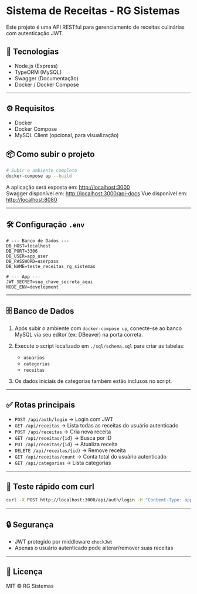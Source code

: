 # Sistema de Receitas - RG Sistemas

Este projeto é uma API RESTful para gerenciamento de receitas culinárias com autenticação JWT.

## 🚀 Tecnologias

- Node.js (Express)
- TypeORM (MySQL)
- Swagger (Documentação)
- Docker / Docker Compose

---

## ⚙️ Requisitos

- Docker
- Docker Compose
- MySQL Client (opcional, para visualização)

## 📦 Como subir o projeto

```bash
# Subir o ambiente completo
docker-compose up --build
```

A aplicação será exposta em: [http://localhost:3000](http://localhost:3000)  
Swagger disponível em: [http://localhost:3000/api-docs](http://localhost:3000/api-docs)
Vue disponível em: [http://localhost:8080](http://localhost:8080)

---

## 🛠️ Configuração `.env`

```env
# --- Banco de Dados ---
DB_HOST=localhost
DB_PORT=3306
DB_USER=app_user
DB_PASSWORD=userpass
DB_NAME=teste_receitas_rg_sistemas

# --- App ---
JWT_SECRET=sua_chave_secreta_aqui
NODE_ENV=development
```

---

## 🗄️ Banco de Dados

1. Após subir o ambiente com `docker-compose up`, conecte-se ao banco MySQL via seu editor (ex: DBeaver) na porta correta.
2. Execute o script localizado em `./sql/schema.sql` para criar as tabelas:

   - `usuarios`
   - `categorias`
   - `receitas`

3. Os dados iniciais de categorias também estão inclusos no script.

---

## ✅ Rotas principais

- `POST /api/auth/login` → Login com JWT
- `GET /api/receitas` → Lista todas as receitas do usuário autenticado
- `POST /api/receitas` → Cria nova receita
- `GET /api/receitas/{id}` → Busca por ID
- `PUT /api/receitas/{id}` → Atualiza receita
- `DELETE /api/receitas/{id}` → Remove receita
- `GET /api/receitas/count` → Conta total do usuário autenticado
- `GET /api/categorias` → Lista categorias

---

## 🧪 Teste rápido com curl

```bash
curl -X POST http://localhost:3000/api/auth/login -H "Content-Type: application/json" -d '{ "login": "acelot", "senha": "suasenha" }'
```

---

## 🔒 Segurança

- JWT protegido por middleware `checkJwt`
- Apenas o usuário autenticado pode alterar/remover suas receitas

---

## 📄 Licença

MIT © RG Sistemas